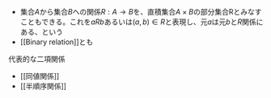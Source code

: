 - 集合$A$から集合$B$への関係$R: A \rightarrow B$を、直積集合$A \times B$の部分集合Rとみなすこともできる。これを$aRb$あるいは$(a, b) \in R$と表現し、元$a$は元$b$と$R$関係にある、という
- [[Binary relation]]とも

代表的な二項関係
- [[同値関係]]
- [[半順序関係]]
